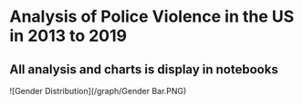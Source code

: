 # Analysis of Police Violence in the US in 2013 to 2019

## All analysis and charts is display in notebooks

![Gender Distribution](/graph/Gender Bar.PNG)

